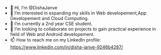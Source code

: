 - 👋 Hi, I’m @DishaJanve
- 👀 I’m interested in expanding my skills in Web developement,App Developement and Cloud Computing.
- 🌱 I’m currently a 2nd year CSE student.
- 💞️ I’m looking to collaborate on projects to gain practical experience in field of Web and Android developement.
- 📫 How to reach me on my LinkedIn profile: https://www.linkedin.com/in/disha-janve-9246b4287/

<!---
DishaJanve/DishaJanve is a ✨ special ✨ repository because its `README.md` (this file) appears on your GitHub profile.
You can click the Preview link to take a look at your changes.
--->
